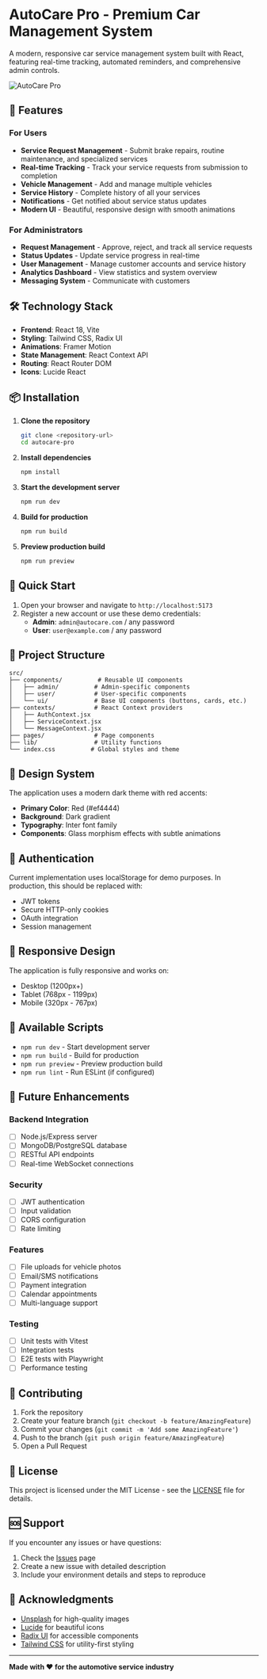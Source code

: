 # AutoCare Pro - Premium Car Management System

A modern, responsive car service management system built with React, featuring real-time tracking, automated reminders, and comprehensive admin controls.

![AutoCare Pro](https://images.unsplash.com/photo-1681757919215-dce9022de95d?w=800&h=400&fit=crop)

## 🚀 Features

### For Users
- **Service Request Management** - Submit brake repairs, routine maintenance, and specialized services
- **Real-time Tracking** - Track your service requests from submission to completion
- **Vehicle Management** - Add and manage multiple vehicles
- **Service History** - Complete history of all your services
- **Notifications** - Get notified about service status updates
- **Modern UI** - Beautiful, responsive design with smooth animations

### For Administrators
- **Request Management** - Approve, reject, and track all service requests
- **Status Updates** - Update service progress in real-time
- **User Management** - Manage customer accounts and service history
- **Analytics Dashboard** - View statistics and system overview
- **Messaging System** - Communicate with customers

## 🛠️ Technology Stack

- **Frontend**: React 18, Vite
- **Styling**: Tailwind CSS, Radix UI
- **Animations**: Framer Motion
- **State Management**: React Context API
- **Routing**: React Router DOM
- **Icons**: Lucide React

## 📦 Installation

1. **Clone the repository**
   ```bash
   git clone <repository-url>
   cd autocare-pro
   ```

2. **Install dependencies**
   ```bash
   npm install
   ```

3. **Start the development server**
   ```bash
   npm run dev
   ```

4. **Build for production**
   ```bash
   npm run build
   ```

5. **Preview production build**
   ```bash
   npm run preview
   ```

## 🚀 Quick Start

1. Open your browser and navigate to `http://localhost:5173`
2. Register a new account or use these demo credentials:
   - **Admin**: `admin@autocare.com` / any password
   - **User**: `user@example.com` / any password

## 📁 Project Structure

```
src/
├── components/          # Reusable UI components
│   ├── admin/          # Admin-specific components
│   ├── user/           # User-specific components
│   └── ui/             # Base UI components (buttons, cards, etc.)
├── contexts/           # React Context providers
│   ├── AuthContext.jsx
│   ├── ServiceContext.jsx
│   └── MessageContext.jsx
├── pages/              # Page components
├── lib/                # Utility functions
└── index.css          # Global styles and theme
```

## 🎨 Design System

The application uses a modern dark theme with red accents:
- **Primary Color**: Red (#ef4444)
- **Background**: Dark gradient
- **Typography**: Inter font family
- **Components**: Glass morphism effects with subtle animations

## 🔐 Authentication

Current implementation uses localStorage for demo purposes. In production, this should be replaced with:
- JWT tokens
- Secure HTTP-only cookies
- OAuth integration
- Session management

## 📱 Responsive Design

The application is fully responsive and works on:
- Desktop (1200px+)
- Tablet (768px - 1199px)
- Mobile (320px - 767px)

## 🧪 Available Scripts

- `npm run dev` - Start development server
- `npm run build` - Build for production
- `npm run preview` - Preview production build
- `npm run lint` - Run ESLint (if configured)

## 🔮 Future Enhancements

### Backend Integration
- [ ] Node.js/Express server
- [ ] MongoDB/PostgreSQL database
- [ ] RESTful API endpoints
- [ ] Real-time WebSocket connections

### Security
- [ ] JWT authentication
- [ ] Input validation
- [ ] CORS configuration
- [ ] Rate limiting

### Features
- [ ] File uploads for vehicle photos
- [ ] Email/SMS notifications
- [ ] Payment integration
- [ ] Calendar appointments
- [ ] Multi-language support

### Testing
- [ ] Unit tests with Vitest
- [ ] Integration tests
- [ ] E2E tests with Playwright
- [ ] Performance testing

## 🤝 Contributing

1. Fork the repository
2. Create your feature branch (`git checkout -b feature/AmazingFeature`)
3. Commit your changes (`git commit -m 'Add some AmazingFeature'`)
4. Push to the branch (`git push origin feature/AmazingFeature`)
5. Open a Pull Request

## 📄 License

This project is licensed under the MIT License - see the [LICENSE](LICENSE) file for details.

## 🆘 Support

If you encounter any issues or have questions:
1. Check the [Issues](../../issues) page
2. Create a new issue with detailed description
3. Include your environment details and steps to reproduce

## 🙏 Acknowledgments

- [Unsplash](https://unsplash.com) for high-quality images
- [Lucide](https://lucide.dev) for beautiful icons
- [Radix UI](https://radix-ui.com) for accessible components
- [Tailwind CSS](https://tailwindcss.com) for utility-first styling

---

**Made with ❤️ for the automotive service industry**